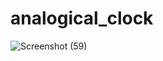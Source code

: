 # analogical_clock
![Screenshot (59)](https://github.com/abhishek11122003/analogical_clock/assets/84235903/a5784e33-1c4e-4a70-a797-87a4a8e2fb2c)
